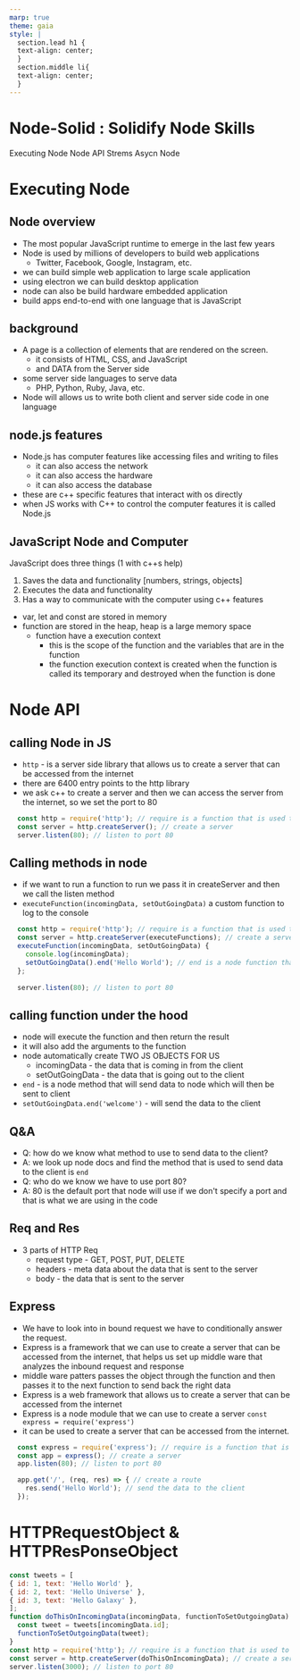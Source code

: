```yaml
---
marp: true
theme: gaia
style: |
  section.lead h1 {
  text-align: center;
  }
  section.middle li{
  text-align: center;
  }
---
```

<!-- headingDivider: 2 -->
<!--
theme: gaia
class: lead
-->
# Node-Solid : Solidify Node Skills
 Executing Node
Node API
Strems
Asycn Node

# Executing Node

## Node overview
* The most popular JavaScript runtime to emerge in the last few years
* Node is used by millions of developers to build web applications
  * Twitter, Facebook, Google, Instagram, etc.
* we can build simple web application to large scale application 
* using electron we can build desktop application
* node can also be build hardware embedded application
* build apps end-to-end with one language that is JavaScript

## background
* A page is a collection of elements that are rendered on the screen.
  * it consists of HTML, CSS, and JavaScript
  * and DATA from the Server side
* some server side languages to serve data 
  * PHP, Python, Ruby, Java, etc.
* Node will allows us to write both client and server side code in one language

## node.js features
* Node.js has computer features like accessing files and writing to files
  * it can also access the network
  * it can also access the hardware
  * it can also access the database 
* these are c++ specific features that interact with os directly 
* when JS works with C++ to control the computer features it is called Node.js 

## JavaScript Node and Computer
<style scoped> { font-size : 1.5em; }
</style>
JavaScript does three things (1 with c++s help)
1. Saves the data and functionality [numbers, strings, objects]
2. Executes the data and functionality 
3. Has a way to communicate with the computer using c++ features

* var, let and const are stored in memory
* function are stored in the heap, heap is a large memory space
  * function have a execution context
    * this is the scope of the function and the variables that are in the function
    * the function execution context is created when the function is called its temporary and destroyed when the function is done

# Node API
## calling Node in JS
* `http` - is a server side library that allows us to create a server that can be accessed from the internet
* there are 6400 entry points to the http library
*  we ask c++ to create a server and then we can access the server from the internet, so we set the port to 80
```js
  const http = require('http'); // require is a function that is used to import a module
  const server = http.createServer(); // create a server
  server.listen(80); // listen to port 80
```

## Calling methods in node
* if we want to run a function to run we pass it in createServer and then we call the listen method
* `executeFunction(incomingData, setOutGoingData)` a custom function to log to the console
```js
  const http = require('http'); // require is a function that is used to import a module
  const server = http.createServer(executeFunctions); // create a server and execute the logToConsole function
  executeFunction(incomingData, setOutGoingData) {
    console.log(incomingData);
    setOutGoingData().end('Hello World'); // end is a node function that sends the data to the client
  };
 
  server.listen(80); // listen to port 80
```

## calling function under the hood
* node will execute the function and then return the result
* it will also add the arguments to the function
* node automatically create TWO JS OBJECTS FOR US 
  * incomingData - the data that is coming in from the client
  * setOutGoingData - the data that is going out to the client 
* `end` - is a node method that will send data to node which will then be sent to client
* `setOutGoingData.end('welcome')` - will send the data to the client

## Q&A 
* Q: how do we know what method to use to send data to the client?
* A: we look up node docs and find the method that is used to send data to the client is `end`
* Q: who do we know we have to use port 80?
* A: 80 is the default port that node will use if we don't specify a port and that is what we are using in the code

## Req and Res
* 3 parts of HTTP Req
  * request type - GET, POST, PUT, DELETE
  * headers - meta data about the data that is sent to the server 
  * body - the data that is sent to the server

## Express 
* We have to look into in bound request we have to conditionally answer the request.
* Express is a framework that we can use to create a server that can be accessed from the internet, that helps us set up middle ware that analyzes the inbound request and response 
* middle ware patters passes the object through the function and then passes it to the next function to send back the right data 
* Express is a web framework that allows us to create a server that can be accessed from the internet
* Express is a node module that we can use to create a server `const express = require('express')`
* it can be used to create a server that can be accessed from the internet. 
```JavaScript
  const express = require('express'); // require is a function that is used to import a module
  const app = express(); // create a server
  app.listen(80); // listen to port 80

  app.get('/', (req, res) => { // create a route
    res.send('Hello World'); // send the data to the client
  });
```

# HTTPRequestObject & HTTPResPonseObject
```js 
const tweets = [
{ id: 1, text: 'Hello World' },
{ id: 2, text: 'Hello Universe' },
{ id: 3, text: 'Hello Galaxy' },
];
function doThisOnIncomingData(incomingData, functionToSetOutgoingData) {
  const tweet = tweets[incomingData.id];
  functionToSetOutgoingData(tweet);
}
const http = require('http'); // require is a function that is used to import a module
const server = http.createServer(doThisOnIncomingData); // create a server and execute the logToConsole function
server.listen(3000); // listen to port 80
```
